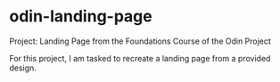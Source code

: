 # odin-landing-page
Project: Landing Page from the Foundations Course of the Odin Project

For this project, I am tasked to recreate a landing page from a provided design.